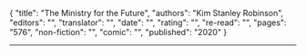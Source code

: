 {
"title": "The Ministry for the Future",
"authors": "Kim Stanley Robinson",
"editors": "",
"translator": "",
"date": "",
"rating": "",
"re-read": "",
"pages": "576",
"non-fiction": "",
"comic": "",
"published": "2020"
}

---
